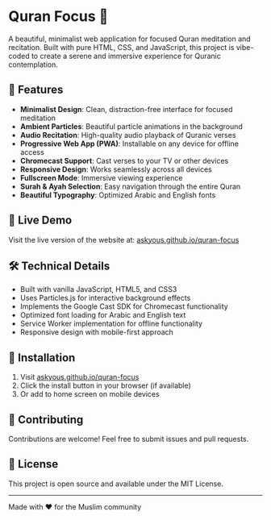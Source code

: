 # Quran Focus 🕌

A beautiful, minimalist web application for focused Quran meditation and recitation. Built with pure HTML, CSS, and JavaScript, this project is vibe-coded to create a serene and immersive experience for Quranic contemplation.

## 🌟 Features

- **Minimalist Design**: Clean, distraction-free interface for focused meditation
- **Ambient Particles**: Beautiful particle animations in the background
- **Audio Recitation**: High-quality audio playback of Quranic verses
- **Progressive Web App (PWA)**: Installable on any device for offline access
- **Chromecast Support**: Cast verses to your TV or other devices
- **Responsive Design**: Works seamlessly across all devices
- **Fullscreen Mode**: Immersive viewing experience
- **Surah & Ayah Selection**: Easy navigation through the entire Quran
- **Beautiful Typography**: Optimized Arabic and English fonts

## 🚀 Live Demo

Visit the live version of the website at: [askyous.github.io/quran-focus](https://askyous.github.io/quran-focus)

## 🛠️ Technical Details

- Built with vanilla JavaScript, HTML5, and CSS3
- Uses Particles.js for interactive background effects
- Implements the Google Cast SDK for Chromecast functionality
- Optimized font loading for Arabic and English text
- Service Worker implementation for offline functionality
- Responsive design with mobile-first approach

## 📱 Installation

1. Visit [askyous.github.io/quran-focus](https://askyous.github.io/quran-focus)
2. Click the install button in your browser (if available)
3. Or add to home screen on mobile devices

## 🤝 Contributing

Contributions are welcome! Feel free to submit issues and pull requests.

## 📄 License

This project is open source and available under the MIT License.

---

Made with ❤️ for the Muslim community
